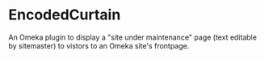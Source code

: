 EncodedCurtain
==============
An Omeka plugin to display a "site under maintenance" page (text editable by sitemaster) to vistors to an Omeka site's frontpage.
